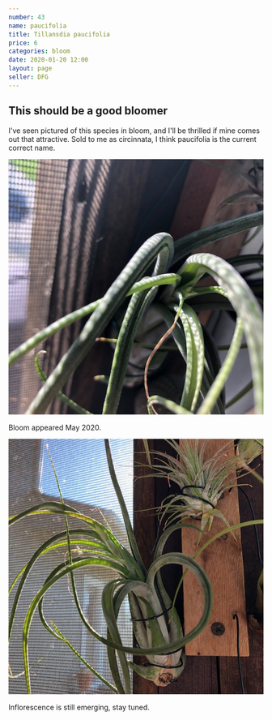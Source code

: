 ```yaml
---
number: 43
name: paucifolia
title: Tillansdia paucifolia
price: 6
categories: bloom
date: 2020-01-20 12:00
layout: page
seller: DFG
---
```

## This should be a good bloomer

I've seen pictured of this species in bloom, and I'll be thrilled if mine comes out that attractive. Sold to me as circinnata, I think paucifolia is the current correct name.

!["Tillandsia paucifolia"](/i/IMG_6230.jpeg "Tillandsia paucifolia")

Bloom appeared May 2020.

!["Tillandsia paucifolia"](/i/IMG_6414.jpeg "Tillandsia paucifolia")

Inflorescence is still emerging, stay tuned.
